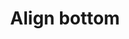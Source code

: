 ---
title: Align bottom
tags: ["align", "bottom", "position", "vertical", "placement", "layout", "arrangement"]
icon: align-bottom
svg: '<svg xmlns="http://www.w3.org/2000/svg" width="24" height="24" fill="none" viewBox="0 0 24 24" stroke-width="1.5" stroke-linecap="round" stroke-linejoin="round" stroke="currentColor"><path d="M10 14V6c0-.932 0-1.398-.152-1.765a2 2 0 0 0-1.083-1.083C8.398 3 7.932 3 7 3s-1.398 0-1.765.152a2 2 0 0 0-1.083 1.083C4 4.602 4 5.068 4 6v8c0 .932 0 1.398.152 1.765a2 2 0 0 0 1.083 1.083C5.602 17 6.068 17 7 17s1.398 0 1.765-.152a2 2 0 0 0 1.083-1.083C10 15.398 10 14.932 10 14m10 0v-4c0-.932 0-1.398-.152-1.765a2 2 0 0 0-1.083-1.083C18.398 7 17.932 7 17 7s-1.398 0-1.765.152a2 2 0 0 0-1.083 1.083C14 8.602 14 9.068 14 10v4c0 .932 0 1.398.152 1.765a2 2 0 0 0 1.083 1.083C15.602 17 16.068 17 17 17s1.398 0 1.765-.152a2 2 0 0 0 1.083-1.083C20 15.398 20 14.932 20 14m1 7H3"/></svg>'
---